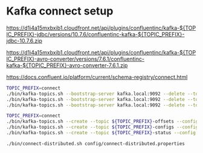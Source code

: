 # Kafka connect setup

https://d1i4a15mxbxib1.cloudfront.net/api/plugins/confluentinc/kafka-${TOPIC_PREFIX}-jdbc/versions/10.7.6/confluentinc-kafka-${TOPIC_PREFIX}-jdbc-10.7.6.zip

https://d1i4a15mxbxib1.cloudfront.net/api/plugins/confluentinc/kafka-${TOPIC_PREFIX}-avro-converter/versions/7.6.1/confluentinc-kafka-${TOPIC_PREFIX}-avro-converter-7.6.1.zip

https://docs.confluent.io/platform/current/schema-registry/connect.html

```bash
TOPIC_PREFIX=connect
./bin/kafka-topics.sh --bootstrap-server kafka.local:9092 --delete --topic ${TOPIC_PREFIX}-offsets
./bin/kafka-topics.sh --bootstrap-server kafka.local:9092 --delete --topic ${TOPIC_PREFIX}-configs
./bin/kafka-topics.sh --bootstrap-server kafka.local:9092 --delete --topic ${TOPIC_PREFIX}-status
```

```bash
TOPIC_PREFIX=connect
./bin/kafka-topics.sh --create --topic ${TOPIC_PREFIX}-offsets --config 'cleanup.policy=compact' --bootstrap-server kafka.local:9092
./bin/kafka-topics.sh --create --topic ${TOPIC_PREFIX}-configs --config 'cleanup.policy=compact' --bootstrap-server kafka.local:9092
./bin/kafka-topics.sh --create --topic ${TOPIC_PREFIX}-status --config 'cleanup.policy=compact' --bootstrap-server kafka.local:9092
```

```bash
./bin/connect-distributed.sh config/connect-distributed.properties
```

